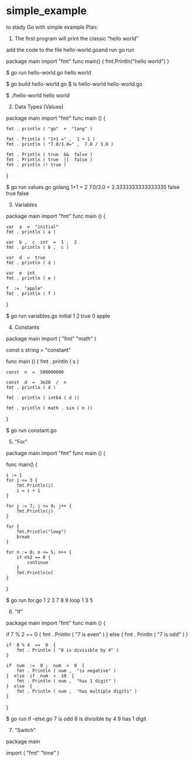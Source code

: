 # simple_example
to stady Go with simple example
Plan:
1) The first program will print the classic “hello world”

add the code to the file hello-world.goand run go run

package main
import "fmt"
func main() {
    fmt.Println("hello world")
}

$ go run hello-world.go
hello world

$ go build hello-world.go
$ ls
hello-world    hello-world.go

$ ./hello-world
hello world

2) Data Types (Values)

package  main
import  "fmt"
func  main ()  {

    fmt . println ( "go"  +  "lang" )

    fmt . Println ( "1+1 =" ,  1 + 1 ) 
    fmt . println ( "7.0/3.0=" ,  7.0 / 3.0 )

    fmt . Println ( true  &&  false ) 
    fmt . Println ( true  ||  false ) 
    fmt . println (! true ) 
}

$ go run values.go
 golang 
1+1 = 2 
7.0/3.0 = 2.3333333333333335 
false 
true 
false

3) Variables

package  main
import  "fmt"
func  main ()  {

    var  a  =  "initial" 
    fmt . println ( a )
    
    var  b ,  c  int  =  1 ,  2 
    fmt . println ( b ,  c )

    var  d  =  true 
    fmt . println ( d )

    var  e  int 
    fmt . println ( e )

    f  :=  "apple" 
    fmt . println ( f ) 
}

$ go run variables.go
 initial 
1 2 
true 
0 
apple

4) Constants

package  main
import  ( 
    "fmt" 
    "math" 
)

const  s  string  =  "constant"

func  main ()  { 
    fmt . println ( s )

    const  n  =  500000000

    const  d  =  3e20  /  n 
    fmt . println ( d )

    fmt . println ( int64 ( d ))

    fmt . println ( math . sin ( n )) 
}

	
$ go run constant.go


5) "For"

package  main
import  "fmt"
func  main ()  {

func main() {

    i := 1
    for i <= 3 {
        fmt.Println(i)
        i = i + 1
    }

    for j := 7; j <= 9; j++ {
        fmt.Println(j)
    }

    for {
        fmt.Println("loop")
        break
    }

    for n := 0; n <= 5; n++ {
        if n%2 == 0 {
            continue
        }
        fmt.Println(n)
    }
}

$ go run for.go
1
2
3
7
8
9
loop
1
3
5


6) "If"

package  main
import  "fmt"
func  main ()  {

if  7 % 2  ==  0  { 
        fmt . Println ( "7 is even" ) 
    }  else  { 
        fmt . Println ( "7 is odd" ) 
    }

    if  8 % 4  ==  0  { 
        fmt . Println ( "8 is divisible by 4" ) 
    }

    if  num  :=  9 ;  num  <  0  { 
        fmt . Println ( num ,  "is negative" ) 
    }  else  if  num  <  10  { 
        fmt . Println ( num ,  "has 1 digit" ) 
    }  else  { 
        fmt . Println ( num ,  "has multiple digits" ) 
    } 
}

$ go run if -else.go 
 7 is odd 
8 is divisible by 4 
9 has 1 digit


7) "Switch"

package main
	
import (
    "fmt"
    "time"
)